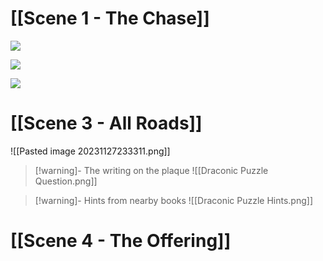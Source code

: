# [[Scene 1 - The Chase]]

![](https://lh7-us.googleusercontent.com/hYHKTGUh6tlYvrfG21huKZIxMeh_9o5F3bvHdvrpBABG2uU8E7z2tWXbWvQ7NpYrairBTmxPSXYFsyPohg8dJYGkk7Yc3YZu03pcHxl1bheeHLpJTmUsn9P1M8OESylHjfaIzxGATZVe_kEIWqF-AYI)

![](https://lh7-us.googleusercontent.com/SPqVjOBIZBzVP_C7B6qWSQJIT18cEb-x32LkTqRPCU5Z_wkg7d7djmuLYOD_RIyhK8XD1Az8I2JaWWOOyYkx6OngtjdJS29yGhEGDB4EhkreC_-z8IOGztrgMp6PQ4VrVxc-jB9mjvsAsnP_sveQnx8)

![](https://lh7-us.googleusercontent.com/06GCA1eCx5aRkZGAI7zQu2lQUVyXphjK-7U_uWlQsqd0cVVtyPDHZVr4t4q38biIZAMqpatTwNncQwoLsjHtrWRvGFXSG9xxcBfgarUaHzfcDjzAKU8Kike1zPAi2zt7MtksQ0uCdnykLGuYNXBrjtk)


# [[Scene 3 - All Roads]]

![[Pasted image 20231127233311.png]]

> [!warning]- The writing on the plaque
>![[Draconic Puzzle Question.png]]

> [!warning]- Hints from nearby books
> ![[Draconic Puzzle Hints.png]]

# [[Scene 4 - The Offering]]

